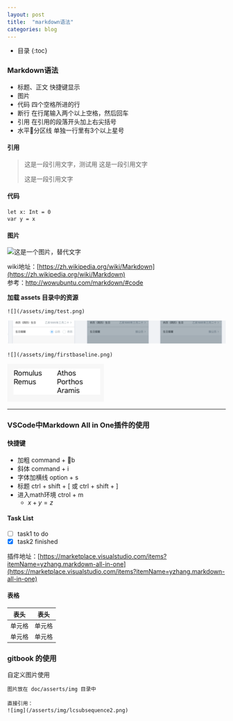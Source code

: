 ```yaml
---
layout: post
title:  "markdown语法"
categories: blog
---
```


* 目录
{:toc}

### Markdown语法
- 标题、正文 快捷键显示
- 图片
- 代码 四个空格所进的行
- 断行  在行尾输入两个以上空格，然后回车
- 引用 在引用的段落开头加上右尖括号
- 水平分区线   单独一行里有3个以上星号

#### 引用 
> 这是一段引用文字，测试用
> 这是一段引用文字
> 
> 这是一段引用文字

#### 代码
    
    let x: Int = 0
    var y = x


#### 图片
![这是一个图片，替代文字](http://iconfont.alicdn.com/t/1527089172740.jpg@200h_200w.jpg)

wiki地址：[https://zh.wikipedia.org/wiki/Markdown](https://zh.wikipedia.org/wiki/Markdown)   
参考：<http://wowubuntu.com/markdown/#code>


**加载 assets 目录中的资源**

```
![](/assets/img/test.png)
```

![](/assets/img/test.png)

```
![](/assets/img/firstbaseline.png)
```

![](/assets/img/firstbaseline.png)


***

### VSCode中Markdown All in One插件的使用

#### 快捷键
- 加粗 command + b
- 斜体 command + i
- 字体加横线 option + s
- 标题 ctrl + shift + [ 或 ctrl + shift + ]
- 进入math环境 ctrol + m
  - $x + y = z$

#### Task List
  - [ ] task1 to do
  - [x] task2 finished

插件地址：[https://marketplace.visualstudio.com/items?itemName=yzhang.markdown-all-in-one](https://marketplace.visualstudio.com/items?itemName=yzhang.markdown-all-in-one)

#### 表格

|  表头   | 表头  |
|  ----  | ----  |
| 单元格  | 单元格 |
| 单元格  | 单元格 |

### gitbook 的使用

自定义图片使用

```
图片放在 doc/asserts/img 目录中

直接引用：
![img](/asserts/img/lcsubsequence2.png)

```